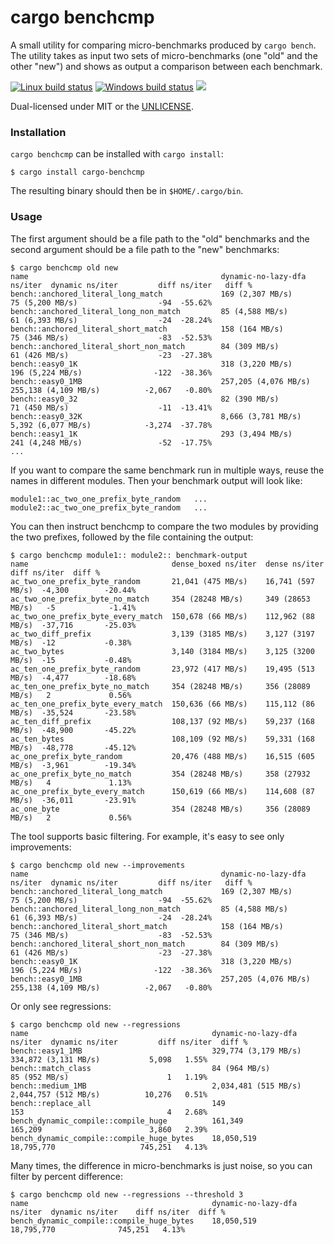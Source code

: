 cargo benchcmp
==============
A small utility for comparing micro-benchmarks produced by `cargo bench`. The
utility takes as input two sets of micro-benchmarks (one "old" and the other
"new") and shows as output a comparison between each benchmark.

[![Linux build status](https://api.travis-ci.org/BurntSushi/cargo-benchcmp.png)](https://travis-ci.org/BurntSushi/cargo-benchcmp)
[![Windows build status](https://ci.appveyor.com/api/projects/status/github/BurntSushi/cargo-benchcmp?svg=true)](https://ci.appveyor.com/project/BurntSushi/cargo-benchcmp)
[![](http://meritbadge.herokuapp.com/cargo-benchcmp)](https://crates.io/crates/cargo-benchcmp)

Dual-licensed under MIT or the [UNLICENSE](http://unlicense.org).

### Installation

`cargo benchcmp` can be installed with `cargo install`:

```
$ cargo install cargo-benchcmp
```

The resulting binary should then be in `$HOME/.cargo/bin`.

### Usage

The first argument should be a file path to the "old" benchmarks and
the second argument should be a file path to the "new" benchmarks:

```
$ cargo benchcmp old new
name                                           dynamic-no-lazy-dfa ns/iter  dynamic ns/iter         diff ns/iter   diff %
bench::anchored_literal_long_match             169 (2,307 MB/s)             75 (5,200 MB/s)                  -94  -55.62%
bench::anchored_literal_long_non_match         85 (4,588 MB/s)              61 (6,393 MB/s)                  -24  -28.24%
bench::anchored_literal_short_match            158 (164 MB/s)               75 (346 MB/s)                    -83  -52.53%
bench::anchored_literal_short_non_match        84 (309 MB/s)                61 (426 MB/s)                    -23  -27.38%
bench::easy0_1K                                318 (3,220 MB/s)             196 (5,224 MB/s)                -122  -38.36%
bench::easy0_1MB                               257,205 (4,076 MB/s)         255,138 (4,109 MB/s)          -2,067   -0.80%
bench::easy0_32                                82 (390 MB/s)                71 (450 MB/s)                    -11  -13.41%
bench::easy0_32K                               8,666 (3,781 MB/s)           5,392 (6,077 MB/s)            -3,274  -37.78%
bench::easy1_1K                                293 (3,494 MB/s)             241 (4,248 MB/s)                 -52  -17.75%
...
```

If you want to compare the same benchmark run in multiple ways, reuse the names
in different modules. Then your benchmark output will look like:

```
module1::ac_two_one_prefix_byte_random   ...
module2::ac_two_one_prefix_byte_random   ...
```

You can then instruct benchcmp to compare the two modules by providing the two
prefixes, followed by the file containing the output:

```
$ cargo benchcmp module1:: module2:: benchmark-output
name                                dense_boxed ns/iter  dense ns/iter      diff ns/iter  diff %
ac_two_one_prefix_byte_random       21,041 (475 MB/s)    16,741 (597 MB/s)  -4,300        -20.44%
ac_two_one_prefix_byte_no_match     354 (28248 MB/s)     349 (28653 MB/s)   -5            -1.41%
ac_two_one_prefix_byte_every_match  150,678 (66 MB/s)    112,962 (88 MB/s)  -37,716       -25.03%
ac_two_diff_prefix                  3,139 (3185 MB/s)    3,127 (3197 MB/s)  -12           -0.38%
ac_two_bytes                        3,140 (3184 MB/s)    3,125 (3200 MB/s)  -15           -0.48%
ac_ten_one_prefix_byte_random       23,972 (417 MB/s)    19,495 (513 MB/s)  -4,477        -18.68%
ac_ten_one_prefix_byte_no_match     354 (28248 MB/s)     356 (28089 MB/s)   2             0.56%
ac_ten_one_prefix_byte_every_match  150,636 (66 MB/s)    115,112 (86 MB/s)  -35,524       -23.58%
ac_ten_diff_prefix                  108,137 (92 MB/s)    59,237 (168 MB/s)  -48,900       -45.22%
ac_ten_bytes                        108,109 (92 MB/s)    59,331 (168 MB/s)  -48,778       -45.12%
ac_one_prefix_byte_random           20,476 (488 MB/s)    16,515 (605 MB/s)  -3,961        -19.34%
ac_one_prefix_byte_no_match         354 (28248 MB/s)     358 (27932 MB/s)   4             1.13%
ac_one_prefix_byte_every_match      150,619 (66 MB/s)    114,608 (87 MB/s)  -36,011       -23.91%
ac_one_byte                         354 (28248 MB/s)     356 (28089 MB/s)   2             0.56%
```

The tool supports basic filtering. For example, it's easy to see only
improvements:

```
$ cargo benchcmp old new --improvements
name                                           dynamic-no-lazy-dfa ns/iter  dynamic ns/iter         diff ns/iter   diff %
bench::anchored_literal_long_match             169 (2,307 MB/s)             75 (5,200 MB/s)                  -94  -55.62%
bench::anchored_literal_long_non_match         85 (4,588 MB/s)              61 (6,393 MB/s)                  -24  -28.24%
bench::anchored_literal_short_match            158 (164 MB/s)               75 (346 MB/s)                    -83  -52.53%
bench::anchored_literal_short_non_match        84 (309 MB/s)                61 (426 MB/s)                    -23  -27.38%
bench::easy0_1K                                318 (3,220 MB/s)             196 (5,224 MB/s)                -122  -38.36%
bench::easy0_1MB                               257,205 (4,076 MB/s)         255,138 (4,109 MB/s)          -2,067   -0.80%
```

Or only see regressions:

```
$ cargo benchcmp old new --regressions
name                                         dynamic-no-lazy-dfa ns/iter  dynamic ns/iter         diff ns/iter  diff %
bench::easy1_1MB                             329,774 (3,179 MB/s)         334,872 (3,131 MB/s)           5,098   1.55%
bench::match_class                           84 (964 MB/s)                85 (952 MB/s)                      1   1.19%
bench::medium_1MB                            2,034,481 (515 MB/s)         2,044,757 (512 MB/s)          10,276   0.51%
bench::replace_all                           149                          153                                4   2.68%
bench_dynamic_compile::compile_huge          161,349                      165,209                        3,860   2.39%
bench_dynamic_compile::compile_huge_bytes    18,050,519                   18,795,770                   745,251   4.13%
```

Many times, the difference in micro-benchmarks is just noise, so you can filter
by percent difference:

```
$ cargo benchcmp old new --regressions --threshold 3
name                                         dynamic-no-lazy-dfa ns/iter  dynamic ns/iter    diff ns/iter  diff %
bench_dynamic_compile::compile_huge_bytes    18,050,519                   18,795,770              745,251   4.13%
```
